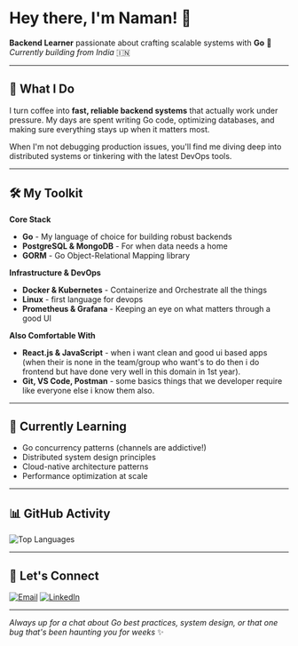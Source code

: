 # Hey there, I'm Naman! 👋

**Backend Learner** passionate about crafting scalable systems with **Go** 🚀  
*Currently building from India* 🇮🇳

---

## 🎯 What I Do

I turn coffee into **fast, reliable backend systems** that actually work under pressure. My days are spent writing Go code, optimizing databases, and making sure everything stays up when it matters most.

When I'm not debugging production issues, you'll find me diving deep into distributed systems or tinkering with the latest DevOps tools.

---

## 🛠️ My Toolkit

**Core Stack**
- **Go** - My language of choice for building robust backends
- **PostgreSQL & MongoDB** - For when data needs a home
- **GORM** - Go Object-Relational Mapping library 

**Infrastructure & DevOps**
- **Docker & Kubernetes** - Containerize and Orchestrate all the things
- **Linux** -  first language for devops
- **Prometheus & Grafana** - Keeping an eye on what matters through a good UI

**Also Comfortable With**
- **React.js & JavaScript** - when i want clean and good ui based apps (when their is none in the team/group who want's to do then i do frontend but have done very well in this domain in 1st year).
- **Git, VS Code, Postman** - some basics things that we developer require like everyone else i know them also.

---

## 🌱 Currently Learning

- Go concurrency patterns (channels are addictive!)
- Distributed system design principles
- Cloud-native architecture patterns
- Performance optimization at scale

---

## 📊 GitHub Activity

![Top Languages](https://github-readme-stats.vercel.app/api/top-langs/?username=namansh70747&layout=compact&theme=dark&hide_border=true)

---

## 💬 Let's Connect

[![Email](https://img.shields.io/badge/Email-D14836?style=flat&logo=gmail&logoColor=white)](mailto:nsharma_be24@thapar.edu) [![LinkedIn](https://img.shields.io/badge/LinkedIn-0077B5?style=flat&logo=linkedin&logoColor=white)](https://www.linkedin.com/in/naman-sharma-8b9bb6333)

---

*Always up for a chat about Go best practices, system design, or that one bug that's been haunting you for weeks* ✨
